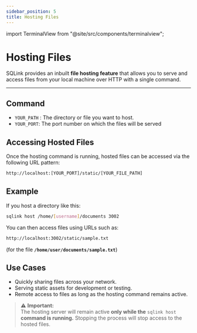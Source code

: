 ```yaml
---
sidebar_position: 5
title: Hosting Files
---
```

import TerminalView from "@site/src/components/terminalview";


# Hosting Files

SQLink provides an inbuilt **file hosting feature** that allows you to serve and access files from your local machine over HTTP with a single command.

---

## Command

<TerminalView text="sqlink host [YOUR_PATH] [YOUR_PORT]" />

- `YOUR_PATH` :  The directory or file you want to host.
- `YOUR_PORT`: The port number on which the files will be served 

## Accessing Hosted Files

Once the hosting command is running, hosted files can be accessed via the following URL pattern:

```bash
http://localhost:[YOUR_PORT]/static/[YOUR_FILE_PATH]
```

## Example

If you host a directory like this:
```bash
sqlink host /home/[username]/documents 3002
```
You can then access files using URLs such as:
```bash
http://localhost:3002/static/sample.txt
```
(for the file **`/home/user/documents/sample.txt`**)

## Use Cases
- Quickly sharing files across your network.
- Serving static assets for development or testing.
- Remote access to files as long as the hosting command remains active.

> ⚠️ **Important:**  
> The hosting server will remain active  **only while the** `sqlink host` **command is running.**
> Stopping the process will stop access to the hosted files.